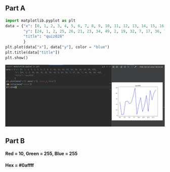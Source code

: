 ## Part A
```.py
import matplotlib.pyplot as plt
data = {"x": [0, 1, 2, 3, 4, 5, 6, 7, 8, 9, 10, 11, 12, 13, 14, 15, 16, 17, 18, 19],
        "y": [24, 1, 2, 25, 26, 21, 23, 34, 49, 2, 19, 32, 7, 17, 36, 7, 45, 28, 40, 46],
        "title": "quiz028"
        }
plt.plot(data["x"], data["y"], color = "blue")
plt.title(data["title"])
plt.show()
```
![](https://github.com/MeisaChi/unit2_repo/blob/main/Screenshots/quiz28.png)
## Part B
#### Red = 10, Green = 255, Blue = 255
#### Hex = #0affff
